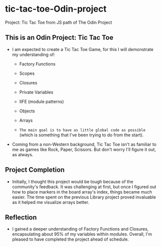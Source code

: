 # tic-tac-toe-Odin-project
Project: Tic Tac Toe from JS path of The Odin Project


## This is an Odin Project: Tic Tac Toe

* I am expected to create a Tic Tac Toe Game, for this I will demonstrate my understanding of:

    * Factory Functions
    * Scopes
    * Closures
    * Private Variables
    * IIFE (module patterns)
    * Objects
    * Arrays

    * `The main goal is to have as little global code as possible` (which is something that I've been trying to do from the start).

* Coming from a non-Western background, Tic Tac Toe isn't as familiar to me as games like Rock, Paper, Scissors. But don't worry I'll figure it out, as always.

## Project Completion

* Initially, I thought this project would be tough because of the community's feedback. It was challenging at first, but once I figured out how to place markers in the board array's index, things became much easier. The time spent on the previous Library project proved invaluable as it helped me visualize arrays better.

## Reflection

* I gained a deeper understanding of Factory Functions and Closures, encapsulating about 95% of my variables within modules. Overall, I'm pleased to have completed the project ahead of schedule.